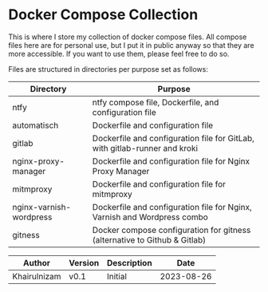 # Docker Compose Collection

This is where I store my collection of docker compose files. All compose files here are for personal use, but I put it in public anyway so that they are more accessible. If you want to use them, please feel free to do so. 

Files are structured in directories per purpose set as follows:

| Directory    | Purpose  |
|--------------|----------|
| ntfy          | ntfy compose file, Dockerfile, and configuration file  |
| automatisch  | Dockerfile and configuration file          |
| gitlab        | Dockerfile and configuration file for GitLab, with gitlab-runner and kroki          |
| nginx-proxy-manager | Dockerfile and configuration file for Nginx Proxy Manager          |
| mitmproxy     | Dockerfile and configuration file for mitmproxy          |
| nginx-varnish-wordpress | Dockerfile and configuration file for Nginx, Varnish and Wordpress combo          |
| gitness  | Docker compose configuration for gitness (alternative to Github & Gitlab)  |


| Author       | Version  | Description | Date         |
|--------------|----------|-------------|--------------|
| Khairulnizam | v0.1     | Initial     | 2023-08-26   |
